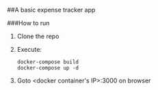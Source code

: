 ##A basic expense tracker app

###How to run
1. Clone the repo
2. Execute:

    ```
    docker-compose build
    docker-compose up -d
    ```
3. Goto <docker container's IP>:3000 on browser
